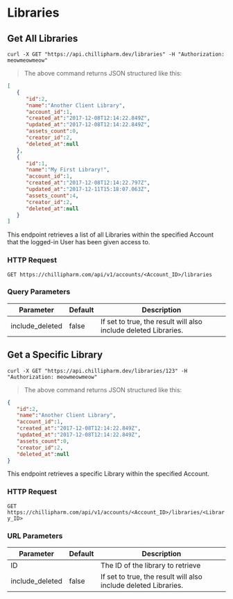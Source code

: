 # Libraries

## Get All Libraries

```shell
curl -X GET "https://api.chillipharm.dev/libraries" -H "Authorization: meowmeowmeow"
```

> The above command returns JSON structured like this:

```json
[  
   {  
      "id":2,
      "name":"Another Client Library",
      "account_id":1,
      "created_at":"2017-12-08T12:14:22.849Z",
      "updated_at":"2017-12-08T12:14:22.849Z",
      "assets_count":0,
      "creator_id":2,
      "deleted_at":null
   },
   {  
      "id":1,
      "name":"My First Library!",
      "account_id":1,
      "created_at":"2017-12-08T12:14:22.797Z",
      "updated_at":"2017-12-11T15:18:07.063Z",
      "assets_count":4,
      "creator_id":2,
      "deleted_at":null
   }
]
```

This endpoint retrieves a list of all Libraries within the specified Account that the logged-in User has been given access to.

### HTTP Request

`GET https://chillipharm.com/api/v1/accounts/<Account_ID>/libraries`

### Query Parameters

Parameter | Default | Description
--------- | ------- | -----------
include_deleted | false | If set to true, the result will also include deleted Libraries.

## Get a Specific Library

```shell
curl -X GET "https://api.chillipharm.dev/libraries/123" -H "Authorization: meowmeowmeow"
```

> The above command returns JSON structured like this:

```json
{  
   "id":2,
   "name":"Another Client Library",
   "account_id":1,
   "created_at":"2017-12-08T12:14:22.849Z",
   "updated_at":"2017-12-08T12:14:22.849Z",
   "assets_count":0,
   "creator_id":2,
   "deleted_at":null
}
```

This endpoint retrieves a specific Library within the specified Account.

### HTTP Request

`GET https://chillipharm.com/api/v1/accounts/<Account_ID>/libraries/<Library_ID>`

### URL Parameters

Parameter | Default | Description
--------- | ------- | -----------
ID |  | The ID of the library to retrieve
include_deleted | false | If set to true, the result will also include deleted Libraries.